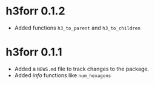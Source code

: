 # h3forr 0.1.2

* Added functions `h3_to_parent` and `h3_to_children`

# h3forr 0.1.1

* Added a `NEWS.md` file to track changes to the package.
* Added _info_ functions like `num_hexagons`
